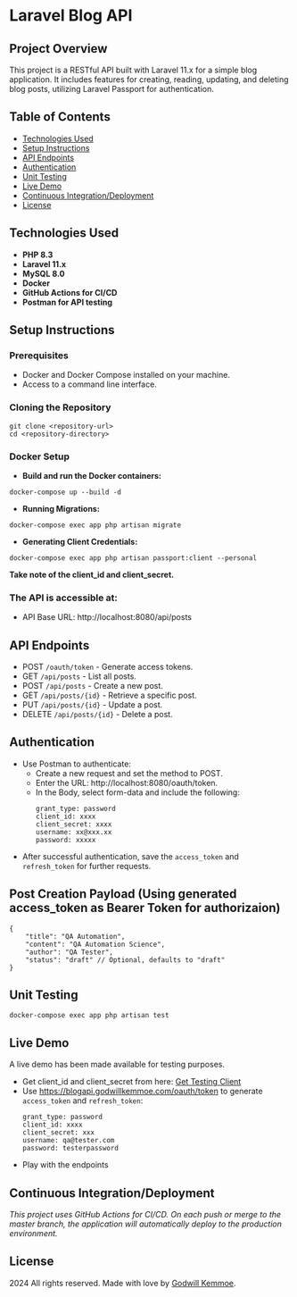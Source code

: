 # Laravel Blog API

## Project Overview
This project is a RESTful API built with Laravel 11.x for a simple blog application. It includes features for creating, reading, updating, and deleting blog posts, utilizing Laravel Passport for authentication.

## Table of Contents
- [Technologies Used](#technologies-used)
- [Setup Instructions](#setup-instructions)
- [API Endpoints](#api-endpoints)
- [Authentication](#authentication)
- [Unit Testing](#Unit-Testing)
- [Live Demo](#Live-Demo)
- [Continuous Integration/Deployment](#continuous-integrationdeployment)
- [License](#license)

## Technologies Used
- **PHP 8.3**
- **Laravel 11.x**
- **MySQL 8.0**
- **Docker**
- **GitHub Actions for CI/CD**
- **Postman for API testing**

## Setup Instructions

### Prerequisites
- Docker and Docker Compose installed on your machine.
- Access to a command line interface.

### Cloning the Repository
```
git clone <repository-url>
cd <repository-directory>
```

### Docker Setup
- **Build and run the Docker containers:**
```
docker-compose up --build -d
```
- **Running Migrations:**
```
docker-compose exec app php artisan migrate
```
- **Generating Client Credentials:**
```
docker-compose exec app php artisan passport:client --personal
```
**Take note of the client_id and client_secret.**

### The API is accessible at:
- API Base URL: http://localhost:8080/api/posts

## API Endpoints
- POST ```/oauth/token``` - Generate access tokens.
- GET ```/api/posts``` - List all posts.
- POST ```/api/posts``` - Create a new post.
- GET ```/api/posts/{id}``` - Retrieve a specific post.
- PUT ```/api/posts/{id}``` - Update a post.
- DELETE ```/api/posts/{id}``` - Delete a post.

## Authentication 
- Use Postman to authenticate:
  - Create a new request and set the method to POST.
  - Enter the URL: http://localhost:8080/oauth/token.
  - In the Body, select form-data and include the following:
    ```
    grant_type: password
    client_id: xxxx
    client_secret: xxxx
    username: xx@xxx.xx
    password: xxxxx
    ```
- After successful authentication, save the ```access_token``` and ```refresh_token``` for further requests.

## Post Creation Payload (Using generated access_token as Bearer Token for authorizaion)
```
{
    "title": "QA Automation",
    "content": "QA Automation Science",
    "author": "QA Tester",
    "status": "draft" // Optional, defaults to "draft"
}
```

## Unit Testing
```
docker-compose exec app php artisan test
```

## Live Demo
A live demo has been made available for testing purposes.
* Get client_id and client_secret from here: [Get Testing Client](https://github.com/Godwill-Kemmoe-Development/LaravelBlogApi/issues/1)
* Use https://blogapi.godwillkemmoe.com/oauth/token to generate ```access_token``` and ```refresh_token```:
  ```
  grant_type: password
  client_id: xxxx
  client_secret: xxx
  username: qa@tester.com
  password: testerpassword
  ```
* Play with the endpoints

## Continuous Integration/Deployment
*This project uses GitHub Actions for CI/CD. On each push or merge to the master branch, the application will automatically deploy to the production environment.*

## License
2024 All rights reserved. Made with love by [Godwill Kemmoe](https://www.godwillkemmoe.com).

